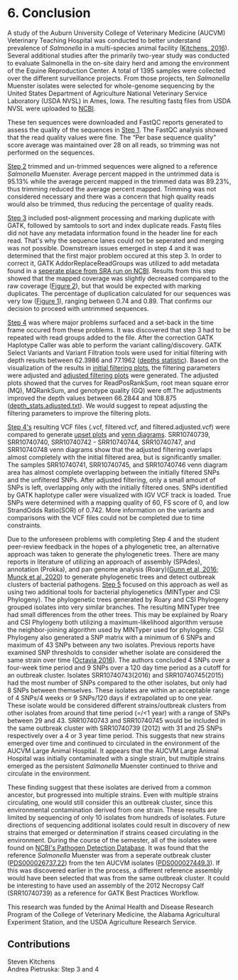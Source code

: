# 6. Conclusion

A study of the Auburn University College of Veterinary Medicine (AUCVM) Veterinary Teaching Hospital was conducted to better understand prevalence of _Salmonella_ in a multi-species animal facility ([Kitchens, 2016](https://etd.auburn.edu/bitstream/handle/10415/5456/Steven%20Kitchens%20Thesis.pdf?sequence=2&isAllowed=y)). Several additional studies after the primarily two-year study was conducted to evaluate Salmonella in the on-site dairy herd and among the environment of the Equine Reproduction Center. A total of 1395 samples were collected over the different surveillance projects. From those projects, ten _Salmonella_ Muenster isolates were selected for whole-genome sequencing by the United States Department of Agriculture National Veterinary Service Laboratory (USDA NVSL) in Ames, Iowa. The resulting fastq files from USDA NVSL were uploaded to [NCBI](https://www.ncbi.nlm.nih.gov/Traces/study/?acc=SRP201758&o=acc_s%3Aa).

These ten sequences were downloaded and FastQC reports generated to assess the quality of the sequences in [Step 1](https://github.com/AUBioInformatics22/Salmonella-Project/tree/main/1%20-%20Initial%20Quality%20Assessment%20of%20Raw%20NGS%20Data). The FastQC analysis showed that the read quality values were fine. The “Per base sequence quality” score average was maintained over 28 on all reads, so trimming was not performed on the sequences.

[Step 2](https://github.com/AUBioInformatics22/Salmonella-Project/tree/main/2%20-%20Alignment%20of%20Sequence%20Reads%20to%20Referenc%20Genome_) trimmed and un-trimmed sequences were aligned to a reference _Salmonella_ Muenster. Average percent mapped in the untrimmed data is 95.13% while the average percent mapped in the trimmed data was 89.23%, thus trimming reduced the average percent mapped. Trimming was not considered necessary and there was a concern that high quality reads would also be trimmed, thus reducing the percentage of quality reads.

[Step 3](https://github.com/AUBioInformatics22/Salmonella-Project/tree/main/3%20-%20Post-alignment%20processing) included post-alignment processing and marking duplicate with GATK, followed by samtools to sort and index duplicate reads. Fastq files did not have any metadata information found in the header line for each read. That's why the sequence lanes could not be seperated and merging was not possible. Downstream issues emerged in step 4 and it was determined that the first major problem occured at this step 3. In order to correct it, GATK AddorReplaceReadGroups was utilized to add metadata found in a [seperate place from SRA run on NCBI](https://github.com/AUBioInformatics22/Salmonella-Project/blob/main/3%20-%20Post-alignment%20processing/Guide%20to%20finding%20metadata.pdf). Results from this step showed that the mapped coverage was slightly decreased compared to the raw coverage ([Figure 2](https://github.com/AUBioInformatics22/Salmonella-Project/blob/main/3%20-%20Post-alignment%20processing/graphs/Coverage.png)), but that would be expected with marking duplicates. The percentage of duplication calculated for our sequences was very low ([Figure 1](https://github.com/AUBioInformatics22/Salmonella-Project/blob/main/3%20-%20Post-alignment%20processing/graphs/Percent%20Duplication.png)), ranging between 0.74 and 0.89. That confirms our decision to proceed with untrimmed sequences.

[Step 4](https://github.com/AUBioInformatics22/Salmonella-Project/tree/main/4%20-%20Variant%20Discovery) was where major problems surfaced and a set-back in the time frame occured from these problems. It was discovered that step 3 had to be repeated with read groups added to the file. After the correction GATK Haplotype Caller was able to perform the variant calling/discovery. GATK Select Variants and Variant Filtration tools were used for initial filtering with depth results between 62.3986 and 77.1962 ([depths statistic](https://github.com/AUBioInformatics22/Salmonella-Project/blob/main/4%20-%20Variant%20Discovery/depth_stats.txt)). Based on the visualization of the results in [initial filtering plots](https://github.com/AUBioInformatics22/Salmonella-Project/tree/main/4%20-%20Variant%20Discovery/Initial%20filtering%20plots), the filtering parameters were adjusted and [adjusted filtering plots](https://github.com/AUBioInformatics22/Salmonella-Project/tree/main/4%20-%20Variant%20Discovery/Adjusted%20filtering%20plots) were generated. The adjusted plots showed that the curves for ReadPosRankSum, root mean square error (MQ), MQRankSum, and genotype quality (GQ) were off.The adjustments improved the depth values between 66.2844 and 108.875 ([depth_stats.adjusted.txt](https://github.com/AUBioInformatics22/Salmonella-Project/blob/main/4%20-%20Variant%20Discovery/depth_stats.adjusted.txt)). We would suggest to repeat adjusting the filtering parameters to improve the filtering plots.

[Step 4's](https://github.com/AUBioInformatics22/Salmonella-Project/tree/main/4%20-%20Variant%20Discovery) resulting VCF files (.vcf, filtered.vcf, and filtered.adjusted.vcf) were compared to generate [upset plots](https://github.com/AUBioInformatics22/Salmonella-Project/tree/main/4%20-%20Variant%20Discovery/Upset%20plots) and [venn diagrams](https://github.com/AUBioInformatics22/Salmonella-Project/tree/main/4%20-%20Variant%20Discovery/Venn%20diagrams). SRR10740739, SRR10740740, SRR10740742 - SRR10740744, SRR10740747, and SRR10740748 venn diagrams show that the adjusted filtering overlaps almost completely with the initial filtered area, but is significantly smaller. The samples SRR10740741, SRR10740745, and SRR10740746 venn diagram area has almost complete overlapping between the initially filtered SNPs and the unfiltered SNPs. After adjusted filtering, only a small amount of SNPs is left, overlapping only with the initially filtered ones. SNPs identified by GATK haplotype caller were visualized with IGV VCF track is loaded. True SNPs were determined with a mapping quality of 60, FS score of 0, and low StrandOdds Ratio(SOR) of 0.742. More information on the variants and comparisons with the VCF files could not be completed due to time constraints.

Due to the unforeseen problems with completing Step 4 and the student peer-review feedback in the hopes of a phylogenetic tree, an alternative approach was taken to generate the phylogenetic trees. There are many reports in literature of utilizing an approach of assembly (SPAdes), annotation (Prokka), and pan genome analysis (Roary)([Gunn et al, 2016](https://www.frontiersin.org/articles/10.3389/fmicb.2016.01664/full); [Munck et al, 2020](https://www.nature.com/articles/s41597-020-0417-7)) to generate phylogenetic trees and detect outbreak clusters of bacterial pathogens. [Step 5](https://github.com/AUBioInformatics22/Salmonella-Project/tree/main/5%20-%20Data%20Analysis%20for%20Peer%20Review) focused on this approach as well as using two additional tools for bacterial phylogenetics (MINTyper and CSI Phylogeny). The phylogenetic trees generated by Roary and CSI Phylogeny grouped isolates into very similar branches. The resulting MINTyper tree had small differences from the other trees. This may be explained by Roary and CSI Phylogeny both utilizing a maximum-likelihood algorithm versuse the neighbor-joining algorithm used by MINTyper used for phylogeny. CSI Phylogeny also generated a SNP matrix with a minimum of 6 SNPs and maximum of 43 SNPs between any two isolates. Previous reports have examined SNP thresholds to consider whether isolate are considered the same strain over time ([Octavia 2016](https://journals.asm.org/doi/full/10.1128/JCM.03235-14)). The authors concluded 4 SNPs over a four-week time period and 9 SNPs over a 120 day time period as a cutoff for an outbreak cluster. Isolates SRR10740743(2016) and SRR10740745(2015) had the most number of SNPs compared to the other isolates, but only had 8 SNPs between themselves. These isolates are within an acceptable range of 4 SNPs/4 weeks or 9 SNPs/120 days if extrapolated up to one year. These isolate would be considered different strains/outbreak clusters from 
other isolates from around that time period (=/<1 year) with a range of SNPs between 29 and 43. SRR10740743 and SRR10740745 would be included in the same outbreak cluster with SRR10740739 (2012) with 31 and 25 SNPs respectively over a 4 or 3 year time period. This suggests that new strains emerged over time and continued to circulated in the environment of the AUCVM Large Animal Hospital. It appears that the AUCVM Large Animal Hospital was initially contaminated with a single strain, but multiple strains emerged as the persistent _Salmonella_ Muenster continued to thrive and circulate in the environment.

These finding suggest that these isolates are derived from a common ancestor, but progressed into multiple strains. Even with multiple strains circulating, one would still consider this an outbreak cluster, since this environmental contamination derived from one strain. These results are limited by sequencing of only 10 isolates from hundreds of isolates. Future directions of sequencing additional isolates could result in discovery of new strains that emerged or determination if strains ceased circulating in the environment. During the course of the semester, all of the isolates were found on [NCBI's Pathogen Detection Database](https://www.ncbi.nlm.nih.gov/pathogens/). It was found that the reference _Salmonella_ Muenster was from a seperate outbreak cluster ([PDS000026737.22](https://www.ncbi.nlm.nih.gov/Structure/tree/#!/tree/Salmonella/PDG000000002.2433/PDS000026737.22)) from the ten AUCVM isolates ([PDS000027449.3](https://www.ncbi.nlm.nih.gov/Structure/tree/#!/tree/Salmonella/PDG000000002.2433/PDS000027449.3)). If this was discovered earlier in the process, a different reference assembly would have been selected that was from the same outbreak cluster. It could be interesting to have used an assembly of the 2012 Necropsy Calf (SRR10740739) as a reference for GATK Best Practices Workflow.

This research was funded by the Animal Health and Disease Research Program of the College of Veterinary Medicine, the Alabama Agricultural Experiment Station, and the USDA Agriculture Research Service. </br>

## Contributions
Steven Kitchens </br>
Andrea Pietruska: Step 3 and 4
